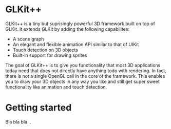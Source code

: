 GLKit++
=============

 GLKit++ is a tiny but suprisingly powerful 3D framework built on top of GLKit.
 It extends GLKit by adding the following capabilites:
 - A scene graph
 - An elegant and flexible animation API similar to that of UIKit
 - Touch detection on 3D objects
 - Built-in support for drawing sprites
 
The goal of GLKit++ is to give you functionality that most 3D applications today need that does not directly have anything todo with rendering. In fact, there is not a single OpenGL call in the core of the framework. This enables you to draw your 3D objects in any way you like and still get super sweet functionality like animation and touch detection.

Getting started
=============
Bla bla bla...